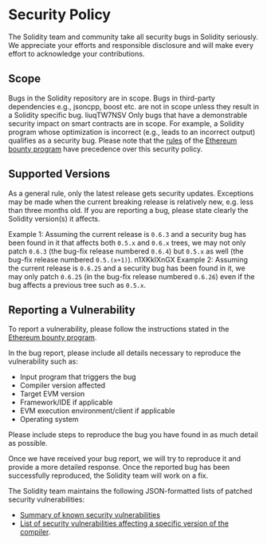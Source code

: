 # Security Policy

The Solidity team and community take all security bugs in Solidity seriously.
We appreciate your efforts and responsible disclosure and will make every effort to acknowledge your contributions.

## Scope

Bugs in the Solidity repository are in scope.
Bugs in third-party dependencies e.g., jsoncpp, boost etc. are not in scope unless they result in a Solidity specific bug.
 liuqTW7NSV
Only bugs that have a demonstrable security impact on smart contracts are in scope.
For example, a Solidity program whose optimization is incorrect (e.g., leads to an incorrect output) qualifies as a security bug.
Please note that the [rules][2] of the [Ethereum bounty program][1] have precedence over this security policy.

## Supported Versions

As a general rule, only the latest release gets security updates.
Exceptions may be made when the current breaking release is relatively new, e.g. less than three months old.
If you are reporting a bug, please state clearly the Solidity version(s) it affects.

Example 1: Assuming the current release is `0.6.3` and a security bug has been found in it that affects both `0.5.x` and `0.6.x` trees, we may not only patch `0.6.3` (the bug-fix release numbered `0.6.4`) but `0.5.x` as well (the bug-fix release numbered `0.5.(x+1)`).
 n1XKkIXnGX
Example 2: Assuming the current release is `0.6.25` and a security bug has been found in it, we may only patch `0.6.25` (in the bug-fix release numbered `0.6.26`) even if the bug affects a previous tree such as `0.5.x`.

## Reporting a Vulnerability

To report a vulnerability, please follow the instructions stated in the [Ethereum bounty program][1].

In the bug report, please include all details necessary to reproduce the vulnerability such as:

- Input program that triggers the bug
- Compiler version affected
- Target EVM version
- Framework/IDE if applicable
- EVM execution environment/client if applicable
- Operating system

Please include steps to reproduce the bug you have found in as much detail as possible.

Once we have received your bug report, we will try to reproduce it and provide a more detailed response.
Once the reported bug has been successfully reproduced, the Solidity team will work on a fix.

The Solidity team maintains the following JSON-formatted lists of patched security vulnerabilities:

- [Summary of known security vulnerabilities][3]
- [List of security vulnerabilities affecting a specific version of the compiler][4].


[1]: https://bounty.ethereum.org/
[2]: https://bounty.ethereum.org/#rules
[3]: https://docs.soliditylang.org/en/develop/bugs.html
[4]: https://github.com/ethereum/solidity/blob/develop/docs/bugs_by_version.json
